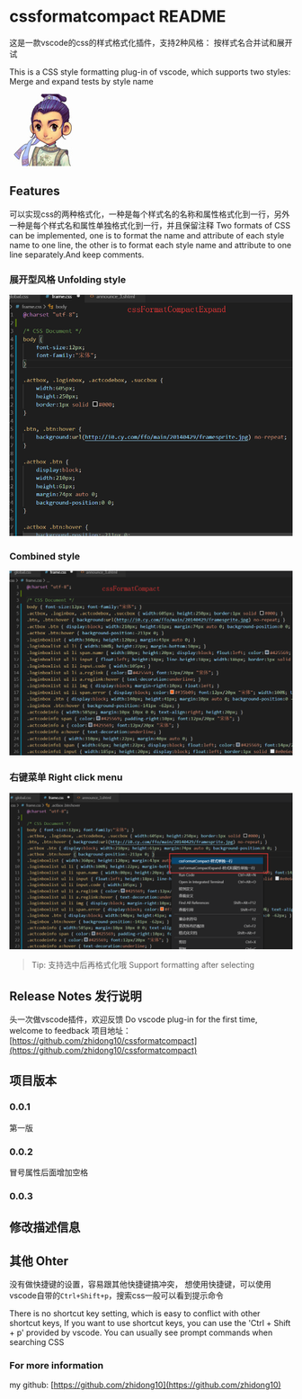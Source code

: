 # cssformatcompact README
这是一款vscode的css的样式格式化插件，支持2种风格：
按样式名合并试和展开试

This is a CSS style formatting plug-in of vscode, which supports two styles:
Merge and expand tests by style name

![Features](https://raw.githubusercontent.com/zhidong10/cssformatcompact/master/img/icon.jpg)

## Features

可以实现css的两种格式化，一种是每个样式名的名称和属性格式化到一行，另外一种是每个样式名和属性单独格式化到一行，并且保留注释
Two formats of CSS can be implemented, one is to format the name and attribute of each style name to one line, the other is to format each style name and attribute to one line separately.And keep comments.
### 展开型风格 Unfolding style
![Features](https://raw.githubusercontent.com/zhidong10/cssformatcompact/master/img/exp1.png)
### Combined style
![Features](https://raw.githubusercontent.com/zhidong10/cssformatcompact/master/img/exp2.png)
### 右键菜单 Right click menu
![Features](https://raw.githubusercontent.com/zhidong10/cssformatcompact/master/img/exp3.png)
> Tip: 支持选中后再格式化哦 Support formatting after selecting




## Release Notes 发行说明
头一次做vscode插件，欢迎反馈
Do vscode plug-in for the first time, welcome to feedback
项目地址：
[https://github.com/zhidong10/cssformatcompact](https://github.com/zhidong10/cssformatcompact)

## 项目版本
### 0.0.1
第一版
### 0.0.2
冒号属性后面增加空格
### 0.0.3
修改描述信息
-----------------------------------------------------------------------------------------------------------

## 其他 Ohter
没有做快捷键的设置，容易跟其他快捷键搞冲突，
想使用快捷键，可以使用vscode自带的`Ctrl+Shift+p`，搜索css一般可以看到提示命令

There is no shortcut key setting, which is easy to conflict with other shortcut keys,
If you want to use shortcut keys, you can use the 'Ctrl + Shift + p' provided by vscode. You can usually see prompt commands when searching CSS

### For more information
my github:
[https://github.com/zhidong10](https://github.com/zhidong10)
